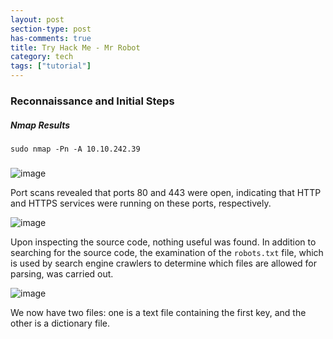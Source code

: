 ```yaml
---
layout: post
section-type: post
has-comments: true
title: Try Hack Me - Mr Robot
category: tech
tags: ["tutorial"]
---
```


### Reconnaissance and Initial Steps

##### Nmap Results

```
sudo nmap -Pn -A 10.10.242.39
```
###

![image](https://github.com/user-attachments/assets/de811a40-544a-4d62-bafd-f03e64b11c4d)

Port scans revealed that ports 80 and 443 were open, indicating that HTTP and HTTPS services were running on these ports, respectively.

![image](https://github.com/user-attachments/assets/add084e3-351a-4e2a-89a7-c2a17e62f267)

Upon inspecting the source code, nothing useful was found. In addition to searching for the source code, the examination of the `robots.txt` file, which is used by search engine crawlers to determine which files are allowed for parsing, was carried out.

![image](https://github.com/user-attachments/assets/654b72d0-0600-4270-b67f-8c484d9fcb98)

We now have two files: one is a text file containing the first key, and the other is a dictionary file.

